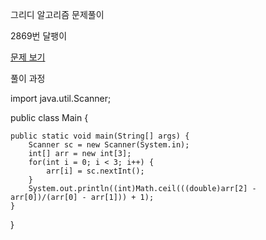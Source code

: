 그리디 알고리즘 문제풀이 

2869번 달팽이

<a href="https://www.acmicpc.net/problem/2869">문제 보기</a> 

풀이 과정

import java.util.Scanner;

public class Main {


	public static void main(String[] args) {
		Scanner sc = new Scanner(System.in);
		int[] arr = new int[3];
		for(int i = 0; i < 3; i++) {
			arr[i] = sc.nextInt();
		}
		System.out.println((int)Math.ceil(((double)arr[2] - arr[0])/(arr[0] - arr[1])) + 1);
	}
}